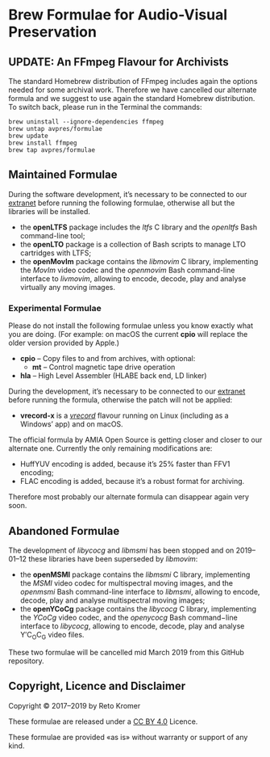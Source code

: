 # Brew Formulae for Audio-Visual Preservation

## UPDATE: An FFmpeg Flavour for Archivists

The standard Homebrew distribution of FFmpeg includes again the options needed for some archival work. Therefore we have cancelled our alternate formula and we suggest to use again the standard Homebrew distribution. To switch back, please run in the Terminal the commands:

```
brew uninstall --ignore-dependencies ffmpeg
brew untap avpres/formulae
brew update
brew install ffmpeg
brew tap avpres/formulae
```

## Maintained Formulae

During the software development, it’s necessary to be connected to our [extranet](https://reto.ch/cgi-bin/login.pl) before running the following formulae, otherwise all but the libraries will be installed.

- the **openLTFS** package includes the _ltfs_ C library and the _openltfs_ Bash command-line tool;
- the **openLTO** package is a collection of Bash scripts to manage LTO cartridges with LTFS;
- the **openMovIm** package contains the _libmovim_ C library, implementing the _MovIm_ video codec and the _openmovim_ Bash command-line interface to _livmovim_, allowing to encode, decode, play and analyse virtually any moving images.

### Experimental Formulae

Please do not install the following formulae unless you know exactly what you are doing. (For example: on macOS the current **cpio** will replace the older version provided by Apple.)

- **cpio** – Copy files to and from archives, with optional:
  - **mt** – Control magnetic tape drive operation
- **hla** – High Level Assembler (HLABE back end, LD linker)

During the development, it’s necessary to be connected to our [extranet](https://reto.ch/cgi-bin/login.pl) before running the formula, otherwise the patch will not be applied:

- **vrecord-x** is a [_vrecord_](https://github.com/amiaopensource/vrecord) flavour running on Linux (including as a Windows’ app) and on macOS.

The official formula by AMIA Open Source is getting closer and closer to our alternate one. Currently the only remaining modifications are:
  - HuffYUV encoding is added, because it’s 25% faster than FFV1 encoding;
  - FLAC encoding is added, because it’s a robust format for archiving.

Therefore most probably our alternate formula can disappear again very soon.

## Abandoned Formulae

The development of _libycocg_ and _libmsmi_ has been stopped and on 2019–01–12 these libraries have been superseded by _libmovim_:

- the **openMSMI** package contains the _libmsmi_ C library, implementing the _MSMI_ video codec for multispectral moving images, and the _openmsmi_ Bash command-line interface to _libmsmi_, allowing to encode, decode, play and analyse multispectral moving images;
- the **openYCoCg** package contains the _libycocg_ C library, implementing the _YCoCg_ video codec, and the _openycocg_ Bash command−line interface to _libycocg_, allowing to encode, decode, play and analyse Y′C<sub>O</sub>C<sub>G</sub> video files.

These two formulae will be cancelled mid March 2019 from this GitHub repository.

## Copyright, Licence and Disclaimer

Copyright © 2017–2019 by Reto Kromer

These formulae are released under a [CC BY 4.0](https://creativecommons.org/licenses/by/4.0/) Licence.

These formulae are provided «as is» without warranty or support of any kind.
